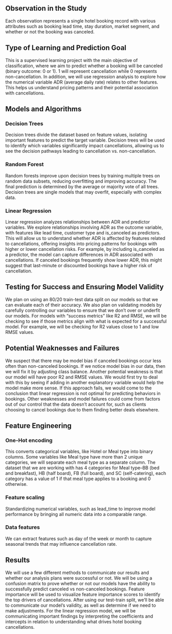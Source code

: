 ## Observation in the Study

Each observation represents a single hotel booking record with various attributes such as booking lead time, stay duration, market segment, and whether or not the booking was canceled.

## Type of Learning and Prediction Goal

This is a supervised learning project with the main objective of classification, where we aim to predict whether a booking will be canceled (binary outcome: 0 or 1). 1 will represent cancellation while 0 represents non-cancellation. 
In addition, we will use regression analysis to explore how the numerical variable ADR (average daily rate) relates to other features. This helps us understand pricing patterns and their potential association with cancellations.

## Models and Algorithms

### Decision Trees

Decision trees divide the dataset based on feature values, isolating important features to predict the target variable. Decision trees will be used to identify which variables significantly impact cancellations, allowing us to see the 
decision pathways leading to cancellation vs. non-cancellation.

### Random Forest

Random forests improve upon decision trees by training multiple trees on random data subsets, reducing overfitting and improving accuracy. The final prediction is determined by the average or majority vote of all trees. Decision trees 
are single models that may overfit, especially with complex data.

### Linear Regression

Linear regression analyzes relationships between ADR and predictor variables. We explore relationships involving ADR as the outcome variable, with features like lead time, customer type and is_canceled as predictors. This will allow us 
to understand whether ADR is affected by features related to cancellations, offering insights into pricing patterns for bookings with higher or lower cancellation risks. For example, by including is_canceled as a predictor, the model 
can capture differences in ADR associated with cancellations. If canceled bookings frequently show lower ADR, this might suggest that last-minute or discounted bookings have a higher risk of cancellation.

## Testing for Success and Ensuring Model Validity

We plan on using an 80/20 train-test data split on our models so that we can evaluate each of their accuracy. We also plan on validating models by carefully controlling our variables to ensure that we don’t over or underfit our models. 
For models with “success metrics” like R2 and RMSE, we will be checking to see if those metrics align with what is expected for a successful model. For example, we will be checking for R2 values close to 1 and low RMSE values.

## Potential Weaknesses and Failures

We suspect that there may be model bias if canceled bookings occur less often than non-canceled bookings. If we notice model bias in our data, then we will fix it by adjusting class balance.
Another potential weakness is that our model will have poor R2 and RMSE values. We would first try to deal with this by seeing if adding in another explanatory variable would help the model make more sense. If this approach fails, 
we would come to the conclusion that linear regression is not optimal for predicting behaviors in bookings. Other weaknesses and model failures could come from factors out of our control that the data doesn’t account for, such as 
clients choosing to cancel bookings due to them finding better deals elsewhere.

## Feature Engineering

### One-Hot encoding
This converts categorical variables, like Hotel or Meal type into binary columns. Some variables like Meal type have more than 2 unique categories, we will separate each meal type as a separate column. The dataset that we are working with has 4 categories for Meal type–BB (bed and breakfast), HB (half board), FB (full board), and SC (self-catering), each category has a value of 1 if that meal type applies to a booking and 0 otherwise.

### Feature scaling
Standardizing numerical variables, such as lead_time to improve model performance by bringing all numeric data into a comparable range.

### Data features
We can extract features such as day of the week or month to capture seasonal trends that may influence cancellation rate.

## Results
We will use a few different methods to communicate our results and whether our analysis plans were successful or not. We will be using a confusion matrix to prove whether or not our models have the ability to successfully predict canceled vs non-canceled bookings. Feature importance will be used to visualize feature importance scores to identify the top drivers of cancellations. After using our test-train split, we’ll be able to communicate our model’s validity, as well as determine if we need to make adjustments. For the linear regression model, we will be communicating important findings by interpreting the coefficients and intercepts in relation to understanding what drives hotel booking cancellations.
